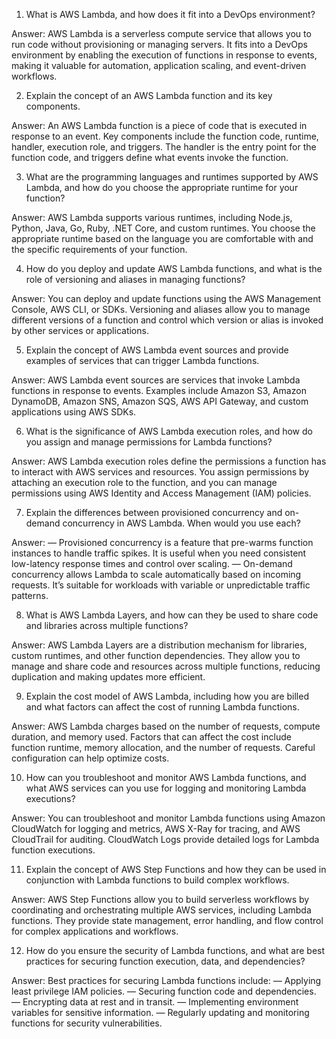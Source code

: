 
1. What is AWS Lambda, and how does it fit into a DevOps environment?

Answer: AWS Lambda is a serverless compute service that allows you to run code without provisioning or managing servers. It fits into a DevOps environment by enabling the execution of functions in response to events, making it valuable for automation, application scaling, and event-driven workflows.

2. Explain the concept of an AWS Lambda function and its key components.

Answer: An AWS Lambda function is a piece of code that is executed in response to an event. Key components include the function code, runtime, handler, execution role, and triggers. The handler is the entry point for the function code, and triggers define what events invoke the function.

3. What are the programming languages and runtimes supported by AWS Lambda, and how do you choose the appropriate runtime for your function?

Answer: AWS Lambda supports various runtimes, including Node.js, Python, Java, Go, Ruby, .NET Core, and custom runtimes. You choose the appropriate runtime based on the language you are comfortable with and the specific requirements of your function.

4. How do you deploy and update AWS Lambda functions, and what is the role of versioning and aliases in managing functions?

Answer: You can deploy and update functions using the AWS Management Console, AWS CLI, or SDKs. Versioning and aliases allow you to manage different versions of a function and control which version or alias is invoked by other services or applications.

5. Explain the concept of AWS Lambda event sources and provide examples of services that can trigger Lambda functions.

Answer: AWS Lambda event sources are services that invoke Lambda functions in response to events. Examples include Amazon S3, Amazon DynamoDB, Amazon SNS, Amazon SQS, AWS API Gateway, and custom applications using AWS SDKs.

6. What is the significance of AWS Lambda execution roles, and how do you assign and manage permissions for Lambda functions?

Answer: AWS Lambda execution roles define the permissions a function has to interact with AWS services and resources. You assign permissions by attaching an execution role to the function, and you can manage permissions using AWS Identity and Access Management (IAM) policies.

7. Explain the differences between provisioned concurrency and on-demand concurrency in AWS Lambda. When would you use each?

Answer:
— Provisioned concurrency is a feature that pre-warms function instances to handle traffic spikes. It is useful when you need consistent low-latency response times and control over scaling.
— On-demand concurrency allows Lambda to scale automatically based on incoming requests. It’s suitable for workloads with variable or unpredictable traffic patterns.

8. What is AWS Lambda Layers, and how can they be used to share code and libraries across multiple functions?

Answer: AWS Lambda Layers are a distribution mechanism for libraries, custom runtimes, and other function dependencies. They allow you to manage and share code and resources across multiple functions, reducing duplication and making updates more efficient.

9. Explain the cost model of AWS Lambda, including how you are billed and what factors can affect the cost of running Lambda functions.

Answer: AWS Lambda charges based on the number of requests, compute duration, and memory used. Factors that can affect the cost include function runtime, memory allocation, and the number of requests. Careful configuration can help optimize costs.

10. How can you troubleshoot and monitor AWS Lambda functions, and what AWS services can you use for logging and monitoring Lambda executions?

Answer: You can troubleshoot and monitor Lambda functions using Amazon CloudWatch for logging and metrics, AWS X-Ray for tracing, and AWS CloudTrail for auditing. CloudWatch Logs provide detailed logs for Lambda function executions.

11. Explain the concept of AWS Step Functions and how they can be used in conjunction with Lambda functions to build complex workflows.

Answer: AWS Step Functions allow you to build serverless workflows by coordinating and orchestrating multiple AWS services, including Lambda functions. They provide state management, error handling, and flow control for complex applications and workflows.

12. How do you ensure the security of Lambda functions, and what are best practices for securing function execution, data, and dependencies?

Answer: Best practices for securing Lambda functions include:
— Applying least privilege IAM policies.
— Securing function code and dependencies.
— Encrypting data at rest and in transit.
— Implementing environment variables for sensitive information.
— Regularly updating and monitoring functions for security vulnerabilities.
